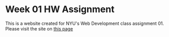 # Week 01 HW Assignment
This is a website created for NYU's Web Development class assignment 01.
Please visit the site on [this page](https://bluetitanium.github.io/webdevweek01hw/)
